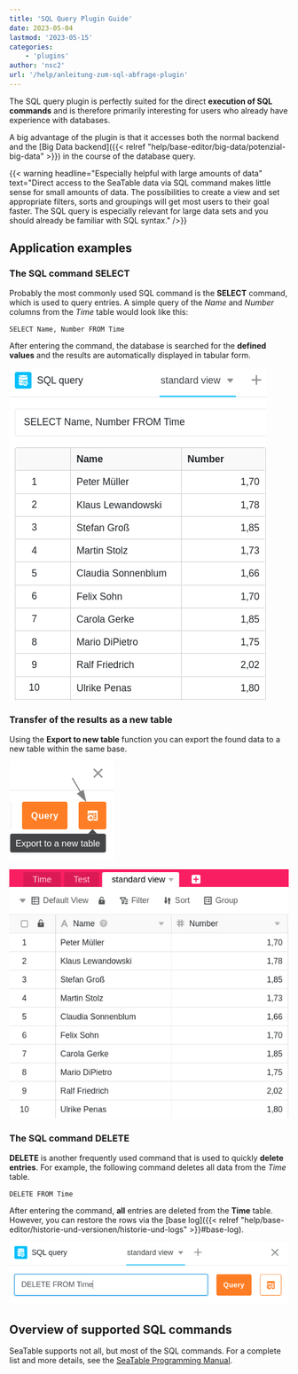 ```yaml
---
title: 'SQL Query Plugin Guide'
date: 2023-05-04
lastmod: '2023-05-15'
categories:
    - 'plugins'
author: 'nsc2'
url: '/help/anleitung-zum-sql-abfrage-plugin'
---
```


The SQL query plugin is perfectly suited for the direct **execution of SQL commands** and is therefore primarily interesting for users who already have experience with databases.

A big advantage of the plugin is that it accesses both the normal backend and the [Big Data backend]({{< relref "help/base-editor/big-data/potenzial-big-data" >}}) in the course of the database query.

{{< warning  headline="Especially helpful with large amounts of data"  text="Direct access to the SeaTable data via SQL command makes little sense for small amounts of data. The possibilities to create a view and set appropriate filters, sorts and groupings will get most users to their goal faster. The SQL query is especially relevant for large data sets and you should already be familiar with SQL syntax." />}}

## Application examples

### The SQL command SELECT

Probably the most commonly used SQL command is the **SELECT** command, which is used to query entries. A simple query of the _Name_ and _Number_ columns from the _Time_ table would look like this:

```
SELECT Name, Number FROM Time
```

After entering the command, the database is searched for the **defined values** and the results are automatically displayed in tabular form.

![Results of a data query using the SQL command SELECT](images/results-data-sql-query.png)

### Transfer of the results as a new table

Using the **Export to new table** function you can export the found data to a new table within the same base.

![Exporting the values found by SQL data query to a new table](images/export-data-sql-query-to-a-new-table.png)

![Newly created table with the data previously found via SQL command with the plugin](images/new-table-with-sql-data.png)

### The SQL command DELETE

**DELETE** is another frequently used command that is used to quickly **delete entries**. For example, the following command deletes all data from the _Time_ table.

```
DELETE FROM Time
```

After entering the command, **all** entries are deleted from the **Time** table. However, you can restore the rows via the [base log]({{< relref "help/base-editor/historie-und-versionen/historie-und-logs" >}}#base-log).

![Entering the DELETE SQL command to delete table data.](images/query-delete-from-table.png)

## Overview of supported SQL commands

SeaTable supports not all, but most of the SQL commands. For a complete list and more details, see the [SeaTable Programming Manual](https://developer.seatable.com/scripts/).
